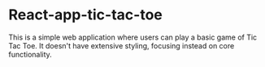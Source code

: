 # React-app-tic-tac-toe
This is a simple web application where users can play a basic game of Tic Tac Toe. It doesn't have extensive styling, focusing instead on core functionality.
